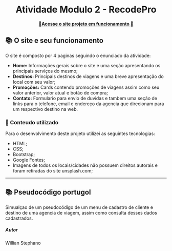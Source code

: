 <h1 align="center">
  <br>Atividade Modulo 2 - RecodePro
</h1>

<p align="center">
  <a href="https://meek-hotteok-bc030e.netlify.app/">
    <b>🚀Acesse o site projeto em funcionamento 🚀</b>
  </a>


## 📚 O site e seu funcionamento ##
O site é composto por 4 paginas seguindo o enunciado da atividade:

- **Home:** Informações gerais sobre o site e uma seção apresentando os principais serviços do mesmo;
- **Destinos:** Principais destinos de viagens e uma breve apresentação do local com seu valor;
- **Promoções:** Cards contendo promoções de viagens assim como seu valor anterior, valor atual e botão de compra;
- **Contato:** Formulario para envio de duvidas e tambem uma seção de links para o telefone, email e endereço da agencia que direcionam para um respectivo destino na web.

### 💼 Conteudo utilizado ###
Para o desenvolvimento deste projeto utilizei as seguintes tecnologias:

- HTML;
- CSS;
- Bootstrap;
- Google Fontes;
- Imagens de todos os locais/cidades não possuem direitos autorais e foram retiradas do site unsplash.com;

---

## 📚 Pseudocódigo portugol ##

Simualçao de um pseudocódigo de um menu de cadastro de cliente e destino de uma agencia de viagem, assim como consulta desses dados cadastrados.



##### Autor #####
Willian Stephano
